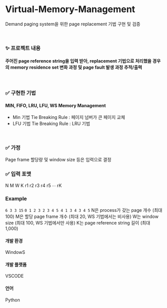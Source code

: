 # Virtual-Memory-Management
Demand paging system을 위한 page replacement 기법 구현 및 검증

<br />

### ✨ 프로젝트 내용
#### 주어진 page reference string을 입력 받아, replacement 기법으로 처리했을 경우의 memory residence set 변화 과정 및 page fault 발생 과정 추적/출력

<br />


### ✅ 구현한 기법
#### MIN, FIFO, LRU, LFU, WS Memory Management

* Min 기법 Tie Breaking Rule : 페이지 넘버가 큰 페이지 교체
* LFU 기법 Tie Breaking Rule : LRU 기법


<br />

  
### ✅ 가정
Page frame 할당량 및 window size 등은 입력으로 결정

### ✅ 입력 포맷
N M W K
r1 r2 r3 r4 r5 ∙∙∙ rK

### Example
`6 3 3 15`
`0 1 2 3 2 3 4 5 4 1 3 4 3 4 5`
N은 process가 갖는 page 개수 (최대 100)
M은 할당 page frame 개수 (최대 20, WS 기법에서는 비사용)
W는 window size (최대 100, WS 기법에서만 사용)
K는 page reference string 길이 (최대 1,000)


#### 개발 환경 
WindowS
#### 개발 플랫폼 
VSCODE
#### 언어 
Python
